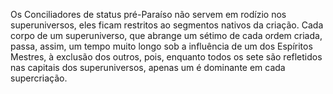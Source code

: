 ﻿Os Conciliadores de status pré-Paraíso não servem em rodízio nos superuniversos, eles ficam restritos ao segmentos nativos da criação. Cada corpo de um superuniverso, que abrange um sétimo de cada ordem criada, passa, assim, um tempo muito longo sob a influência de um dos Espíritos Mestres, à exclusão dos outros, pois, enquanto todos os sete são refletidos nas capitais dos superuniversos, apenas um é dominante em cada supercriação.